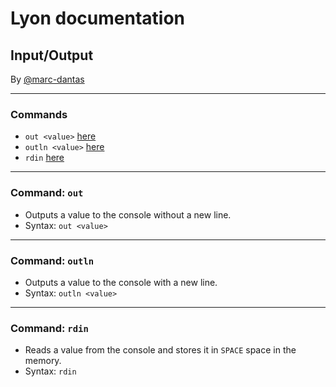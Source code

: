 # Lyon documentation
## Input/Output
By [@marc-dantas](https://github.com/marc-dantas)

<hr>

### Commands
- `out <value>` [here](#out)
- `outln <value>` [here](#outln)
- `rdin` [here](#rdin)

<hr>

<h3 id="out">Command: <code>out</code></h3> 

- Outputs a value to the console without a new line.
- Syntax: `out <value>`

<hr>

<h3 id="outln">Command: <code>outln</code></h3>

- Outputs a value to the console with a new line.
- Syntax: `outln <value>`

<hr>

<h3 id="rdin">Command: <code>rdin</code></h3>

- Reads a value from the console and stores it in `SPACE` space in the memory.
- Syntax: `rdin`